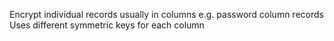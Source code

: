 Encrypt individual records usually in columns e.g. password column records
Uses different symmetric keys for each column